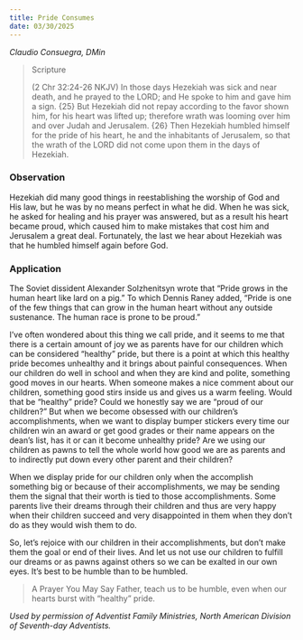```yaml
---
title: Pride Consumes
date: 03/30/2025
---
```


_Claudio Consuegra, DMin_

> <p>Scripture</p>
> (2 Chr 32:24-26 NKJV) In those days Hezekiah was sick and near death, and he prayed to the LORD; and He spoke to him and gave him a sign. {25} But Hezekiah did not repay according to the favor shown him, for his heart was lifted up; therefore wrath was looming over him and over Judah and Jerusalem. {26} Then Hezekiah humbled himself for the pride of his heart, he and the inhabitants of Jerusalem, so that the wrath of the LORD did not come upon them in the days of Hezekiah.

### Observation

Hezekiah did many good things in reestablishing the worship of God and His law, but he was by no means perfect in what he did. When he was sick, he asked for healing and his prayer was answered, but as a result his heart became proud, which caused him to make mistakes that cost him and Jerusalem a great deal. Fortunately, the last we hear about Hezekiah was that he humbled himself again before God.

### Application

The Soviet dissident Alexander Solzhenitsyn wrote that “Pride grows in the human heart like lard on a pig.” To which Dennis Raney added, “Pride is one of the few things that can grow in the human heart without any outside sustenance. The human race is prone to be proud.”

I’ve often wondered about this thing we call pride, and it seems to me that there is a certain amount of joy we as parents have for our children which can be considered “healthy” pride, but there is a point at which this healthy pride becomes unhealthy and it brings about painful consequences. When our children do well in school and when they are kind and polite, something good moves in our hearts. When someone makes a nice comment about our children, something good stirs inside us and gives us a warm feeling. Would that be “healthy” pride? Could we honestly say we are “proud of our children?” But when we become obsessed with our children’s accomplishments, when we want to display bumper stickers every time our children win an award or get good grades or their name appears on the dean’s list, has it or can it become unhealthy pride? Are we using our children as pawns to tell the whole world how good we are as parents and to indirectly put down every other parent and their children?

When we display pride for our children only when the accomplish something big or because of their accomplishments, we may be sending them the signal that their worth is tied to those accomplishments. Some parents live their dreams through their children and thus are very happy when their children succeed and very disappointed in them when they don’t do as they would wish them to do.

So, let’s rejoice with our children in their accomplishments, but don’t make them the goal or end of their lives. And let us not use our children to fulfill our dreams or as pawns against others so we can be exalted in our own eyes. It’s best to be humble than to be humbled.

> <callout>A Prayer You May Say</callout>
> Father, teach us to be humble, even when our hearts burst with “healthy” pride.

_Used by permission of Adventist Family Ministries, North American Division of Seventh-day Adventists._